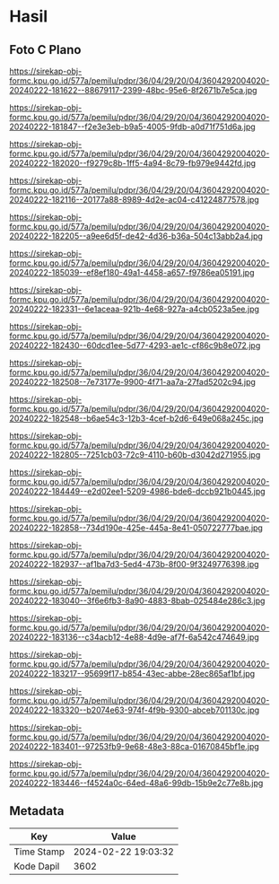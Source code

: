 # Hasil

## Foto C Plano

https://sirekap-obj-formc.kpu.go.id/577a/pemilu/pdpr/36/04/29/20/04/3604292004020-20240222-181622--88679117-2399-48bc-95e6-8f2671b7e5ca.jpg

https://sirekap-obj-formc.kpu.go.id/577a/pemilu/pdpr/36/04/29/20/04/3604292004020-20240222-181847--f2e3e3eb-b9a5-4005-9fdb-a0d71f751d6a.jpg

https://sirekap-obj-formc.kpu.go.id/577a/pemilu/pdpr/36/04/29/20/04/3604292004020-20240222-182020--f9279c8b-1ff5-4a94-8c79-fb979e9442fd.jpg

https://sirekap-obj-formc.kpu.go.id/577a/pemilu/pdpr/36/04/29/20/04/3604292004020-20240222-182116--20177a88-8989-4d2e-ac04-c41224877578.jpg

https://sirekap-obj-formc.kpu.go.id/577a/pemilu/pdpr/36/04/29/20/04/3604292004020-20240222-182205--a9ee6d5f-de42-4d36-b36a-504c13abb2a4.jpg

https://sirekap-obj-formc.kpu.go.id/577a/pemilu/pdpr/36/04/29/20/04/3604292004020-20240222-185039--ef8ef180-49a1-4458-a657-f9786ea05191.jpg

https://sirekap-obj-formc.kpu.go.id/577a/pemilu/pdpr/36/04/29/20/04/3604292004020-20240222-182331--6e1aceaa-921b-4e68-927a-a4cb0523a5ee.jpg

https://sirekap-obj-formc.kpu.go.id/577a/pemilu/pdpr/36/04/29/20/04/3604292004020-20240222-182430--60dcd1ee-5d77-4293-ae1c-cf86c9b8e072.jpg

https://sirekap-obj-formc.kpu.go.id/577a/pemilu/pdpr/36/04/29/20/04/3604292004020-20240222-182508--7e73177e-9900-4f71-aa7a-27fad5202c94.jpg

https://sirekap-obj-formc.kpu.go.id/577a/pemilu/pdpr/36/04/29/20/04/3604292004020-20240222-182548--b6ae54c3-12b3-4cef-b2d6-649e068a245c.jpg

https://sirekap-obj-formc.kpu.go.id/577a/pemilu/pdpr/36/04/29/20/04/3604292004020-20240222-182805--7251cb03-72c9-4110-b60b-d3042d271955.jpg

https://sirekap-obj-formc.kpu.go.id/577a/pemilu/pdpr/36/04/29/20/04/3604292004020-20240222-184449--e2d02ee1-5209-4986-bde6-dccb921b0445.jpg

https://sirekap-obj-formc.kpu.go.id/577a/pemilu/pdpr/36/04/29/20/04/3604292004020-20240222-182858--734d190e-425e-445a-8e41-050722777bae.jpg

https://sirekap-obj-formc.kpu.go.id/577a/pemilu/pdpr/36/04/29/20/04/3604292004020-20240222-182937--af1ba7d3-5ed4-473b-8f00-9f3249776398.jpg

https://sirekap-obj-formc.kpu.go.id/577a/pemilu/pdpr/36/04/29/20/04/3604292004020-20240222-183040--3f6e6fb3-8a90-4883-8bab-025484e286c3.jpg

https://sirekap-obj-formc.kpu.go.id/577a/pemilu/pdpr/36/04/29/20/04/3604292004020-20240222-183136--c34acb12-4e88-4d9e-af7f-6a542c474649.jpg

https://sirekap-obj-formc.kpu.go.id/577a/pemilu/pdpr/36/04/29/20/04/3604292004020-20240222-183217--95699f17-b854-43ec-abbe-28ec865af1bf.jpg

https://sirekap-obj-formc.kpu.go.id/577a/pemilu/pdpr/36/04/29/20/04/3604292004020-20240222-183320--b2074e63-974f-4f9b-9300-abceb701130c.jpg

https://sirekap-obj-formc.kpu.go.id/577a/pemilu/pdpr/36/04/29/20/04/3604292004020-20240222-183401--97253fb9-9e68-48e3-88ca-01670845bf1e.jpg

https://sirekap-obj-formc.kpu.go.id/577a/pemilu/pdpr/36/04/29/20/04/3604292004020-20240222-183446--f4524a0c-64ed-48a6-99db-15b9e2c77e8b.jpg


## Metadata

| Key        | Value               |
| ---------- | ------------------- |
| Time Stamp | 2024-02-22 19:03:32 |
| Kode Dapil | 3602                |




